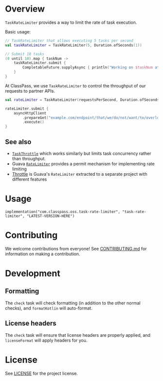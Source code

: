 # Overview

`TaskRateLimiter` provides a way to limit the rate of task execution.

Basic usage:

```kotlin
// TaskRateLimiter that allows executing 5 tasks per second
val taskRateLimiter = TaskRateLimiter(5, Duration.ofSeconds(1))

// Submit 10 tasks
(0 until 10).map { taskNum ->
    taskRateLimiter.submit {
        CompletableFuture.supplyAsync { println("Working on $taskNum at ${Instant.now()}") }
    }
}
```

At ClassPass, we use `TaskRateLimiter` to control the throughput of our requests to partner APIs.

```kotlin
val rateLimiter = TaskRateLimiter(requestsPerSecond, Duration.ofSeconds(1))

rateLimiter.submit {
    asyncHttpClient
        .prepareGet("example.com/endpoint/that/we/do/not/want/to/overload")
        .execute()
}
```

## See also

- [`TaskThrottle`](https://bitbucket.org/marshallpierce/task-throttle) which works similarly but limits task concurrency rather than throughput.
- Guava [`RateLimiter`](https://guava.dev/releases/30.1.1-jre/api/docs/com/google/common/util/concurrent/RateLimiter.html) provides a permit mechanism for implementing rate limiting
- [Throttle](https://github.com/comodal/throttle) is Guava's `RateLimiter` extracted to a separate project with different features

# Usage

```
implementation("com.classpass.oss.task-rate-limiter", "task-rate-limiter", "LATEST-VERSION-HERE")
```

# Contributing

We welcome contributions from everyone! See [CONTRIBUTING.md](CONTRIBUTING.md) for information on making a contribution.

# Development

## Formatting

The `check` task will check formatting (in addition to the other normal checks), and `formatKotlin` will auto-format.

## License headers

The `check` task will ensure that license headers are properly applied, and `licenseFormat` will apply headers for you.

# License

See [LICENSE](LICENSE) for the project license.
